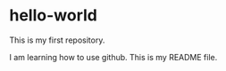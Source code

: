 # hello-world
This is my first repository.

I am learning how to use github.  This is my README file.
